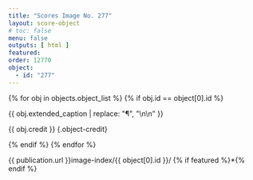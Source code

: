 ```yaml
---
title: "Scores Image No. 277"
layout: score-object
# toc: false
menu: false
outputs: [ html ]
featured: 
order: 12770
object:
  - id: "277"
---
```


{% for obj in objects.object_list %}
{% if obj.id == object[0].id %}

{{ obj.extended_caption | replace: "¶", "\n\n" }}

{{ obj.credit }} {.object-credit}

{% endif %}
{% endfor %}

<div class="object-credit object-url is-print-only">

{{ publication.url }}image-index/{{ object[0].id }}/ {% if featured %}*{% endif %}

</div>
